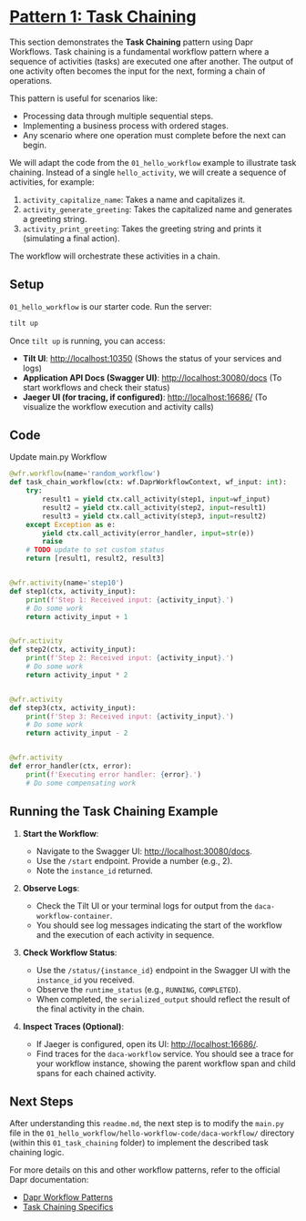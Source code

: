 # [Pattern 1: Task Chaining](https://docs.dapr.io/developing-applications/building-blocks/workflow/workflow-patterns/)

This section demonstrates the **Task Chaining** pattern using Dapr Workflows. Task chaining is a fundamental workflow pattern where a sequence of activities (tasks) are executed one after another. The output of one activity often becomes the input for the next, forming a chain of operations.

This pattern is useful for scenarios like:

- Processing data through multiple sequential steps.
- Implementing a business process with ordered stages.
- Any scenario where one operation must complete before the next can begin.

We will adapt the code from the `01_hello_workflow` example to illustrate task chaining. Instead of a single `hello_activity`, we will create a sequence of activities, for example:

1.  `activity_capitalize_name`: Takes a name and capitalizes it.
2.  `activity_generate_greeting`: Takes the capitalized name and generates a greeting string.
3.  `activity_print_greeting`: Takes the greeting string and prints it (simulating a final action).

The workflow will orchestrate these activities in a chain.

## Setup

`01_hello_workflow` is our starter code. Run the server:

```bash
tilt up
```

Once `tilt up` is running, you can access:

- **Tilt UI**: [http://localhost:10350](http://localhost:10350) (Shows the status of your services and logs)
- **Application API Docs (Swagger UI)**: [http://localhost:30080/docs](http://localhost:30080/docs) (To start workflows and check their status)
- **Jaeger UI (for tracing, if configured)**: [http://localhost:16686/](http://localhost:16686/) (To visualize the workflow execution and activity calls)

## Code

Update main.py Workflow
```python
@wfr.workflow(name='random_workflow')
def task_chain_workflow(ctx: wf.DaprWorkflowContext, wf_input: int):
    try:
        result1 = yield ctx.call_activity(step1, input=wf_input)
        result2 = yield ctx.call_activity(step2, input=result1)
        result3 = yield ctx.call_activity(step3, input=result2)
    except Exception as e:
        yield ctx.call_activity(error_handler, input=str(e))
        raise
    # TODO update to set custom status
    return [result1, result2, result3]


@wfr.activity(name='step10')
def step1(ctx, activity_input):
    print(f'Step 1: Received input: {activity_input}.')
    # Do some work
    return activity_input + 1


@wfr.activity
def step2(ctx, activity_input):
    print(f'Step 2: Received input: {activity_input}.')
    # Do some work
    return activity_input * 2


@wfr.activity
def step3(ctx, activity_input):
    print(f'Step 3: Received input: {activity_input}.')
    # Do some work
    return activity_input - 2


@wfr.activity
def error_handler(ctx, error):
    print(f'Executing error handler: {error}.')
    # Do some compensating work
```

## Running the Task Chaining Example

1.  **Start the Workflow**:

    - Navigate to the Swagger UI: [http://localhost:30080/docs](http://localhost:30080/docs).
    - Use the `/start` endpoint. Provide a number (e.g., 2).
    - Note the `instance_id` returned.

2.  **Observe Logs**:

    - Check the Tilt UI or your terminal logs for output from the `daca-workflow-container`.
    - You should see log messages indicating the start of the workflow and the execution of each activity in sequence.

3.  **Check Workflow Status**:

    - Use the `/status/{instance_id}` endpoint in the Swagger UI with the `instance_id` you received.
    - Observe the `runtime_status` (e.g., `RUNNING`, `COMPLETED`).
    - When completed, the `serialized_output` should reflect the result of the final activity in the chain.

4.  **Inspect Traces (Optional)**:
    - If Jaeger is configured, open its UI: [http://localhost:16686/](http://localhost:16686/).
    - Find traces for the `daca-workflow` service. You should see a trace for your workflow instance, showing the parent workflow span and child spans for each chained activity.

## Next Steps

After understanding this `readme.md`, the next step is to modify the `main.py` file in the `01_hello_workflow/hello-workflow-code/daca-workflow/` directory (within this `01_task_chaining` folder) to implement the described task chaining logic.

For more details on this and other workflow patterns, refer to the official Dapr documentation:

- [Dapr Workflow Patterns](https://docs.dapr.io/developing-applications/building-blocks/workflow/workflow-patterns/)
- [Task Chaining Specifics](https://docs.dapr.io/developing-applications/building-blocks/workflow/workflow-patterns/#task-chaining)
